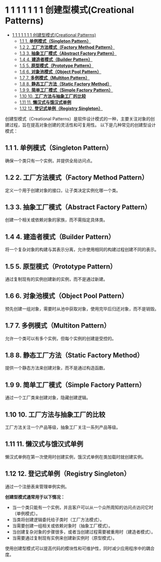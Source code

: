 # 1 1 1 1 1 1 1 创建型模式(Creational Patterns)

<!-- TOC START -->
- [1 1 1 1 1 1 1 创建型模式(Creational Patterns)](#1-1-1-1-1-1-1-创建型模式creational-patterns)
  - [1.1 1. **单例模式（Singleton Pattern）**](#11-1-单例模式singleton-pattern)
  - [1.2 2. **工厂方法模式（Factory Method Pattern）**](#12-2-工厂方法模式factory-method-pattern)
  - [1.3 3. **抽象工厂模式（Abstract Factory Pattern）**](#13-3-抽象工厂模式abstract-factory-pattern)
  - [1.4 4. **建造者模式（Builder Pattern）**](#14-4-建造者模式builder-pattern)
  - [1.5 5. **原型模式（Prototype Pattern）**](#15-5-原型模式prototype-pattern)
  - [1.6 6. **对象池模式（Object Pool Pattern）**](#16-6-对象池模式object-pool-pattern)
  - [1.7 7. **多例模式（Multiton Pattern）**](#17-7-多例模式multiton-pattern)
  - [1.8 8. **静态工厂方法（Static Factory Method）**](#18-8-静态工厂方法static-factory-method)
  - [1.9 9. **简单工厂模式（Simple Factory Pattern）**](#19-9-简单工厂模式simple-factory-pattern)
  - [1.10 10. **工厂方法与抽象工厂的比较**](#110-10-工厂方法与抽象工厂的比较)
  - [1.11 11. **懒汉式与饿汉式单例**](#111-11-懒汉式与饿汉式单例)
  - [1.12 12. **登记式单例（Registry Singleton）**](#112-12-登记式单例registry-singleton)
<!-- TOC END -->

创建型模式（Creational Patterns）是软件设计模式的一种，主要关注对象的创建过程，旨在提高对象创建的灵活性和可复用性。
以下是几种常见的创建型设计模式：

## 1.1 1. **单例模式（Singleton Pattern）**

确保一个类只有一个实例，并提供全局访问点。

## 1.2 2. **工厂方法模式（Factory Method Pattern）**

定义一个用于创建对象的接口，让子类决定实例化哪一个类。

## 1.3 3. **抽象工厂模式（Abstract Factory Pattern）**

创建一个相关或依赖对象的家族，而不需指定具体类。

## 1.4 4. **建造者模式（Builder Pattern）**

将一个复杂对象的构建与其表示分离，允许使用相同的构建过程创建不同的表示。

## 1.5 5. **原型模式（Prototype Pattern）**

通过复制现有的实例创建新的实例，而不是通过新建。

## 1.6 6. **对象池模式（Object Pool Pattern）**

预先创建一组对象，需要时从池中获取对象，使用完毕后归还对象，而不是销毁。

## 1.7 7. **多例模式（Multiton Pattern）**

允许一个类可以有多个实例，但每个实例的创建是受控的。

## 1.8 8. **静态工厂方法（Static Factory Method）**

提供一个静态方法来创建对象，而不是通过构造函数。

## 1.9 9. **简单工厂模式（Simple Factory Pattern）**

通过一个工厂类来创建对象，隐藏创建逻辑。

## 1.10 10. **工厂方法与抽象工厂的比较**

工厂方法关注一个产品等级，抽象工厂关注一系列产品等级。

## 1.11 11. **懒汉式与饿汉式单例**

懒汉式单例在第一次使用时创建实例，饿汉式单例在类加载时就创建实例。

## 1.12 12. **登记式单例（Registry Singleton）**

通过一个注册表来管理单例实例。

**创建型模式通常用于以下情况：**

- 当一个类只能有一个实例，并且客户可以从一个众所周知的访问点访问它时（单例模式）。
- 当类将创建逻辑委托给子类时（工厂方法模式）。
- 当需要创建一组相关或依赖对象时（抽象工厂模式）。
- 当创建复杂对象的步骤很多，或者当创建过程需要被重用时（建造者模式）。
- 当需要通过复制现有实例来创建新实例时（原型模式）。

使用创建型模式可以提高代码的模块性和可维护性，同时减少应用程序中的耦合度。

